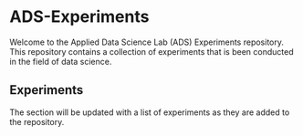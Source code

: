 # ADS-Experiments

Welcome to the Applied Data Science Lab (ADS) Experiments repository. This repository contains a collection of experiments that is been conducted in the field of data science.

## Experiments

The section will be updated with a list of experiments as they are added to the repository.
